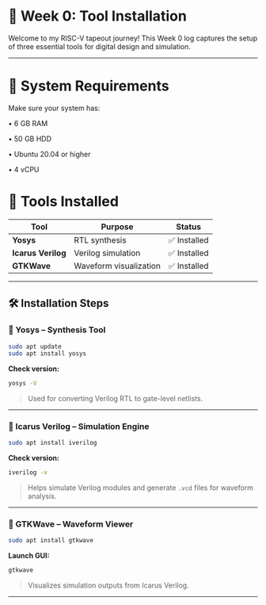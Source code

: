 # 📘 Week 0: Tool Installation

Welcome to my RISC-V tapeout journey! This Week 0 log captures the setup of three essential tools for digital design and simulation.

---
# 🧰 System Requirements

Make sure your system has:

 • 6 GB RAM
 
 • 50 GB HDD
 
 • Ubuntu 20.04 or higher
 
 • 4 vCPU
 

# 🧰 Tools Installed
   | Tool             | Purpose                    | Status        |
   |------------------|-----------------------------|----------------|
   | **Yosys**         | RTL synthesis               | ✅ Installed    |
   | **Icarus Verilog**| Verilog simulation          | ✅ Installed    |
   | **GTKWave**       | Waveform visualization      | ✅ Installed    |

---

## 🛠️ Installation Steps

### 🔹 Yosys – Synthesis Tool
```bash
sudo apt update
sudo apt install yosys
```
**Check version:**
```bash
yosys -V
```
> Used for converting Verilog RTL to gate-level netlists.

---

### 🔹 Icarus Verilog – Simulation Engine
```bash
sudo apt install iverilog
```
**Check version:**
```bash
iverilog -v
```
> Helps simulate Verilog modules and generate `.vcd` files for waveform analysis.

---

### 🔹 GTKWave – Waveform Viewer
```bash
sudo apt install gtkwave
```
**Launch GUI:**
```bash
gtkwave
```
> Visualizes simulation outputs from Icarus Verilog.

---
